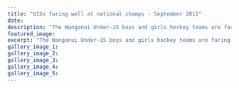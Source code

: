 ```yaml
---
title: "U15s faring well at national champs - September 2015"
date: 
description: "The Wanganui Under-15 boys and girls hockey teams are faring well at their respective national age-group championships, from Wanganui Chronicle article on 30/9/15..."
featured_image: 
excerpt: "The Wanganui Under-15 boys and girls hockey teams are faring well at their respective national age-group championships, from Wanganui Chronicle article on 30/9/15..."
gallery_image_1: 
gallery_image_2: 
gallery_image_3: 
gallery_image_4: 
gallery_image_5: 
---
```

